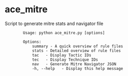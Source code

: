 # ace_mitre
Script to generate mitre stats and navigator file

```
        Usage: python ace_mitre.py [options]

        Options:
            summary - A quick overview of rule files
            stats - Detailed overview of rule files
            tac   - Display Tactic IDs
            tec   - Display Technique IDs
            nav   - Generate Mitre Navigator JSON
            -h, --help   - Display this help message
```
